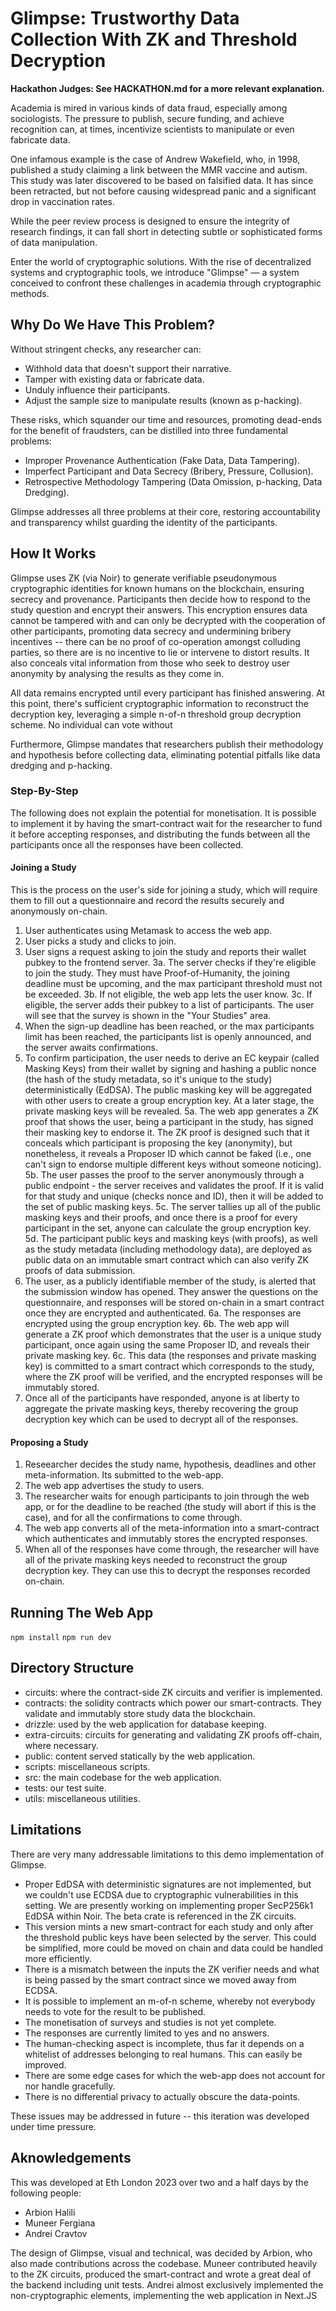 # Glimpse: Trustworthy Data Collection With ZK and Threshold Decryption

**Hackathon Judges: See HACKATHON.md for a more relevant explanation.**

Academia is mired in various kinds of data fraud, especially among sociologists. The pressure to publish, secure funding, and achieve recognition can, at times, incentivize scientists to manipulate or even fabricate data.

One infamous example is the case of Andrew Wakefield, who, in 1998, published a study claiming a link between the MMR vaccine and autism. This study was later discovered to be based on falsified data. It has since been retracted, but not before causing widespread panic and a significant drop in vaccination rates.

While the peer review process is designed to ensure the integrity of research findings, it can fall short in detecting subtle or sophisticated forms of data manipulation.

Enter the world of cryptographic solutions. With the rise of decentralized systems and cryptographic tools, we introduce "Glimpse" — a system conceived to confront these challenges in academia through cryptographic methods.

## Why Do We Have This Problem?

Without stringent checks, any researcher can:

- Withhold data that doesn't support their narrative.
- Tamper with existing data or fabricate data.
- Unduly influence their participants.
- Adjust the sample size to manipulate results (known as p-hacking).

These risks, which squander our time and resources, promoting dead-ends for the benefit of fraudsters, can be distilled into three fundamental problems:

- Improper Provenance Authentication (Fake Data, Data Tampering).
- Imperfect Participant and Data Secrecy (Bribery, Pressure, Collusion).
- Retrospective Methodology Tampering (Data Omission, p-hacking, Data Dredging).

Glimpse addresses all three problems at their core, restoring accountability and transparency whilst guarding the identity of the participants.

## How It Works

Glimpse uses ZK (via Noir) to generate verifiable pseudonymous cryptographic identities for known humans on the blockchain, ensuring secrecy and provenance. Participants then decide how to respond to the study question and encrypt their answers. This encryption ensures data cannot be tampered with and can only be decrypted with the cooperation of other participants, promoting data secrecy and undermining bribery incentives -- there can be no proof of co-operation amongst colluding parties, so there are is no incentive to lie or intervene to distort results. It also conceals vital information from those who seek to destroy user anonymity by analysing the results as they come in.

All data remains encrypted until every participant has finished answering. At this point, there's sufficient cryptographic information to reconstruct the decryption key, leveraging a simple n-of-n threshold group decryption scheme. No individual can vote without

Furthermore, Glimpse mandates that researchers publish their methodology and hypothesis before collecting data, eliminating potential pitfalls like data dredging and p-hacking.

### Step-By-Step

The following does not explain the potential for monetisation. It is possible to implement it by having the smart-contract wait for the researcher to fund it before accepting responses, and distributing the funds between all the participants once all the responses have been collected.

#### Joining a Study

This is the process on the user's side for joining a study, which will require them to fill out a questionnaire and record the results securely and anonymously on-chain.

1. User authenticates using Metamask to access the web app.
2. User picks a study and clicks to join.
3. User signs a request asking to join the study and reports their wallet pubkey to the frontend server.
   3a. The server checks if they're eligible to join the study. They must have Proof-of-Humanity, the joining deadline must be upcoming, and the max participant threshold must not be exceeded.
   3b. If not eligible, the web app lets the user know.
   3c. If eligible, the server adds their pubkey to a list of participants. The user will see that the survey is shown in the "Your Studies" area.
4. When the sign-up deadline has been reached, or the max participants limit has been reached, the participants list is openly announced, and the server awaits confirmations.
5. To confirm participation, the user needs to derive an EC keypair (called Masking Keys) from their wallet by signing and hashing a public nonce (the hash of the study metadata, so it's unique to the study) deterministically (EdDSA). The public masking key will be aggregated with other users to create a group encryption key. At a later stage, the private masking keys will be revealed.
   5a. The web app generates a ZK proof that shows the user, being a participant in the study, has signed their masking key to endorse it. The ZK proof is designed such that it conceals which participant is proposing the key (anonymity), but nonetheless, it reveals a Proposer ID which cannot be faked (i.e., one can't sign to endorse multiple different keys without someone noticing).
   5b. The user passes the proof to the server anonymously through a public endpoint - the server receives and validates the proof. If it is valid for that study and unique (checks nonce and ID), then it will be added to the set of public masking keys.
   5c. The server tallies up all of the public masking keys and their proofs, and once there is a proof for every participant in the set, anyone can calculate the group encryption key.
   5d. The participant public keys and masking keys (with proofs), as well as the study metadata (including methodology data), are deployed as public data on an immutable smart contract which can also verify ZK proofs of data submission.
6. The user, as a publicly identifiable member of the study, is alerted that the submission window has opened. They answer the questions on the questionnaire, and responses will be stored on-chain in a smart contract once they are encrypted and authenticated.
   6a. The responses are encrypted using the group encryption key.
   6b. The web app will generate a ZK proof which demonstrates that the user is a unique study participant, once again using the same Proposer ID, and reveals their private masking key.
   6c. This data (the responses and private masking key) is committed to a smart contract which corresponds to the study, where the ZK proof will be verified, and the encrypted responses will be immutably stored.
7. Once all of the participants have responded, anyone is at liberty to aggregate the private masking keys, thereby recovering the group decryption key which can be used to decrypt all of the responses.

#### Proposing a Study

1. Reseearcher decides the study name, hypothesis, deadlines and other meta-information. Its submitted to the web-app.
2. The web app advertises the study to users.
3. The researcher waits for enough participants to join through the web app, or for the deadline to be reached (the study will abort if this is the case), and for all the confirmations to come through.
4. The web app converts all of the meta-information into a smart-contract which authenticates and immutably stores the encrypted responses.
5. When all of the responses have come through, the researcher will have all of the private masking keys needed to reconstruct the group decryption key. They can use this to decrypt the responses recorded on-chain.

## Running The Web App

`npm install`
`npm run dev`

## Directory Structure

- circuits: where the contract-side ZK circuits and verifier is implemented.
- contracts: the solidity contracts which power our smart-contracts. They validate and immutably store study data the blockchain.
- drizzle: used by the web application for database keeping.
- extra-circuits: circuits for generating and validating ZK proofs off-chain, where necessary.
- public: content served statically by the web application.
- scripts: miscellaneous scripts.
- src: the main codebase for the web application.
- tests: our test suite.
- utils: miscellaneous utilities.

## Limitations

There are very many addressable limitations to this demo implementation of Glimpse.

- Proper EdDSA with deterministic signatures are not implemented, but we couldn't use ECDSA due to cryptographic vulnerabilities in this setting. We are presently working on implementing proper SecP256k1 EdDSA within Noir. The beta crate is referenced in the ZK circuits.
- This version mints a new smart-contract for each study and only after the threshold public keys have been selected by the server. This could be simplified, more could be moved on chain and data could be handled more efficiently.
- There is a mismatch between the inputs the ZK verifier needs and what is being passed by the smart contract since we moved away from ECDSA.
- It is possible to implement an m-of-n scheme, whereby not everybody needs to vote for the result to be published.
- The monetisation of surveys and studies is not yet complete.
- The responses are currently limited to yes and no answers.
- The human-checking aspect is incomplete, thus far it depends on a whitelist of addresses belonging to real humans. This can easily be improved.
- There are some edge cases for which the web-app does not account for nor handle gracefully.
- There is no differential privacy to actually obscure the data-points.

These issues may be addressed in future -- this iteration was developed under time pressure.

## Aknowledgements

This was developed at Eth London 2023 over two and a half days by the following people:

- Arbion Halili
- Muneer Fergiana
- Andrei Cravtov

The design of Glimpse, visual and technical, was decided by Arbion, who also made contributions across the codebase. Muneer contributed heavily to the ZK circuits, produced the smart-contract and wrote a great deal of the backend including unit tests. Andrei almost exclusively implemented the non-cryptographic elements, implementing the web application in Next.JS

